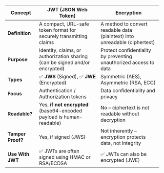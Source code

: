 | Concept           | **JWT (JSON Web Token)**                                                    | **Encryption**                                                             |
| ----------------- | --------------------------------------------------------------------------- | -------------------------------------------------------------------------- |
| **Definition**    | A compact, URL-safe token format for securely transmitting claims           | A method to convert readable data (plaintext) into unreadable (ciphertext) |
| **Purpose**       | Identity, claims, or authorization sharing (can be signed and/or encrypted) | Protect confidentiality by preventing unauthorized access to data          |
| **Types**         | ✅ **JWS** (Signed), ✅ **JWE** (Encrypted)                                   | Symmetric (AES), Asymmetric (RSA, ECC)                                     |
| **Focus**         | Authentication / Authorization tokens                                       | Data confidentiality and privacy                                           |
| **Readable?**     | Yes, **if not encrypted** (base64-encoded payload is human-readable)        | No – ciphertext is not readable without decryption                         |
| **Tamper Proof?** | Yes, if signed (JWS)                                                        | Not inherently – encryption protects data, not integrity                   |
| **Use With JWT**  | ✅ JWTs are often signed using HMAC or RSA/ECDSA                             | ✅ JWTs can also be encrypted (JWE)                                         |
